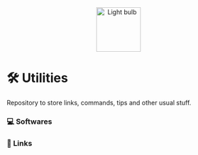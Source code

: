 <div align="center">
  <img alt="Light bulb" height="100" src="https://raw.githubusercontent.com/FortAwesome/Font-Awesome/6.x/svgs/solid/screwdriver-wrench.svg">
</div>



# 🛠️ Utilities
Repository to store links, commands, tips and other usual stuff.

### 💻 Softwares

### 🔗 Links
